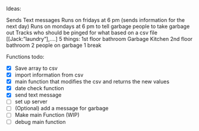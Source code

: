 Ideas:

Sends Text messages
Runs on fridays at 6 pm (sends information for the next day)
Runs on mondays at 6 pm to tell garbage people to take garbage out
Tracks who should be pinged for what based on a csv file
[[Jack:”laundry”],....]
5 things:
1st floor bathroom
Garbage 
Kitchen
2nd floor bathroom
2 people on garbage
1 break

Functions todo:
- [x] Save array to csv
- [x] import information from csv
- [x] main function that modifies the csv and returns the new values
- [x] date check function
- [x] send text message
- [ ] set up server
- [ ] (Optional) add a message for garbage
- [ ] Make main Function (WIP)
- [ ] debug main function

